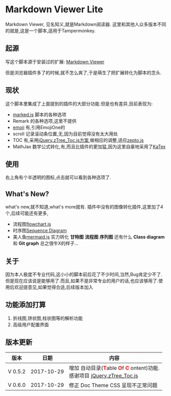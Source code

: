 # Markdown Viewer Lite

Markdown Viewer, 见名知义,就是Markdown阅读器.
这里和其他人众多版本不同的就是,这是一个脚本,适用于Tampermonkey.

## 起源 

写这个脚本源于安装过的扩展:
[Markdown Viewer](https://github.com/simov/markdown-viewer)

但是浏览器插件多了的时候,就不怎么爽了,于是萌生了把扩展转化为脚本的念头.

## 现状

这个脚本里集成了上面提到的插件的大部分功能.但是也有差异,目前表现为:

*  [marked.js](https://github.com/chjj/marked) 脚本的各种选项
*  Remark 的各种选项,这里不提供
*  [emoji](https://github.com/emojione/emojione) 有,引用EmojiOne的
*  scroll 记录滚动条位置,无,因为目前觉得没有太大用处
*  TOC 有,采用[jQuery.zTree_Toc.js方案](https://github.com/woolition/i5ting_ztree_toc),做相应的调整,适应[zepto.js](http://zeptojs.com/)
*   MathJax 数学公式转化,有,而且比插件的更加猛,因为这里自豪地采用了[KaTex](https://khan.github.io/KaTeX/)

## 使用

右上角有个半透明的图标,点击就可以看到各种选项了.
## What's New?
what's new,就不知道,what's more就有.
插件中没有的图像转化插件,这里加了4个,后续可能还有更多,
*  流程图[flowchart.js](http://flowchart.js.org/)
*  时序图[Sequence Diagram](https://github.com/bramp/js-sequence-diagrams)
* 美人鱼[mermaid.js](https://github.com/knsv/mermaid) 实力转化 **甘特图** **流程图** **序列图** 还有什么 **Class diagram** 和 **Git graph** 总之很牛X的样子...

## 关于
因为本人极度不专业代码,这小小的脚本前后花了不少时间,当然,Bug肯定少不了.但是现在应该说是能够用了.而且,如果不是非常专业的用户的话,也应该够用了.使用后欢迎提意见,如果觉得合适,后续版本加入

## 功能添加打算
1. 折线图,饼状图,柱状图等的解析功能
2. 高级用户配置界面

## 版本更新

版本     | 日期        |  内容
--------|-------------|---------------
V 0.5.2 | 2017-10-29  | 增加 自动目录(<b style="color:red;">T</b>able <b style="color:red;">O</b>f <b style="color:red;">C</b>	ontent)功能. <br>感谢项目 [jQuery.zTree_Toc.js](https://github.com/woolition/i5ting_ztree_toc)<br/>
V 0.6.0 | 2017-10-29  | 修正 Doc Theme CSS 呈现不正常问题